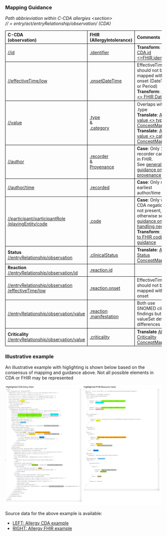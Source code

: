 ### Mapping Guidance

<style>
td, th {
   border: 1px solid black!important;
}
</style>

*Path abbrieviation within C-CDA allergies \<section\>  
// = entry/act/entryRelationship/observation/ (CDA)*

| C-CDA <br/>(observation) | FHIR <br/>(AllergyIntolerance)| Comments|
|:-------|:------|:---------|
|[//id](https://build.fhir.org/ig/HL7/CDA-ccda-2.1-sd/StructureDefinition-2.16.840.1.113883.10.20.22.4.7-definitions.html#diff_Observation.id)|[.identifier](https://build.fhir.org/ig/HL7/US-Core/StructureDefinition-us-core-allergyintolerance-definitions.html#AllergyIntolerance.id)|**Transform:** [CDA.id <>FHIR.identifiers]()|
|[//effectiveTime/low]()|[.onsetDateTime]()|EffectiveTime/high should not be mapped within onset (DateTime or Period) <br />**Transform**: [CDA <> FHIR Dates]() |
|[//value]()|[.type]()<br/>&<br/> [.category]()|Overlaps with .type <br/>**Translate**: [Allergy value <> type ConceptMap]()<br/>**Translate**: [Allergy value <> category ConceptMap]()|
|[//author]()|[.recorder]()<br/>&<br/>[Provenance]()|**Case**: Only 1 recorder can exist in FHIR. <br/> See [generalized guidance on provenance]()|
|[//author/time]()|[.recorded]()|**Case**: Only map earliest author/time|
|[//participant/participantRole<br/>/playingEntity/code]()|[.code]()|**Case**: Only when CDA negation is not present, otherwise see [guidance on handling negation]()<br/>**Transform**: [CDA to FHIR coding guidance]()|
|**Status** <br/>[//entryRelationship/observation]()|[.clinicalStatus]()|**Translate**: [Allergy Status ConceptMap]()
|**Reaction**<br/>[//entryRelationship/observation/id]()|[.reaction.id]()<br/>
|[//entryRelationship/observation<br/>/effectiveTime/low]()|[.reaction.onset]()|EffectiveTime/high should not be mapped within onset
|[//entryRelationship/observation/value]()|[.reaction<br/>.manifestation]()|Both  use SNOMED clinical findings but slight valueSet definition differences
|**Criticality** <br/>[//entryRelationship/observation/value]()|[.criticality]()|**Translate** [Allergy Criticality ConceptMap]()

### Illustrative example

An illustrative example with higlighting is shown below based on the consensus of mapping and guidance above. Not all possible elements in CDA or FHIR may be represented 

<img src="allergy_example.png" />

Source data for the above example is available: 
* [LEFT: Allergy CDA example]()
* [RIGHT: Allergy FHIR example]()